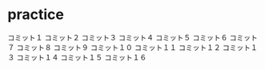 # practice
コミット１
コミット２
コミット３
コミット４
コミット５
コミット６
コミット７
コミット８
コミット９
コミット１０
コミット１１
コミット１２
コミット１３
コミット１４
コミット１５
コミット１６
